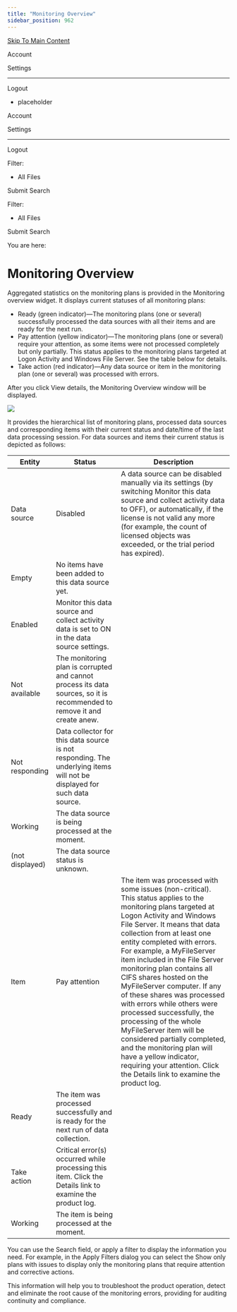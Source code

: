 ```yaml
---
title: "Monitoring Overview"
sidebar_position: 962
---
```


[Skip To Main Content](#)

Account

Settings

---

Logout

* placeholder

Account

Settings

---

Logout

Filter: 

* All Files

Submit Search

Filter: 

* All Files

Submit Search

You are here:

# Monitoring Overview

Aggregated statistics on the monitoring plans is provided in the Monitoring overview widget. It displays current statuses of all monitoring plans:

* Ready (green indicator)—The monitoring plans (one or several) successfully processed the data sources with all their items and are ready for the next run.
* Pay attention (yellow indicator)—The monitoring plans (one or several) require your attention, as some items were not processed completely but only partially. This status applies to the monitoring plans targeted at Logon Activity and Windows File Server. See the table below for details.
* Take action (red indicator)—Any data source or item in the monitoring plan (one or several) was processed with errors.

After you click View details, the Monitoring Overview window will be displayed.

[![](../static/img/Auditor/Images/Auditor/Health/MonitoringOverview_thumb_0_0.png)](../../../../Resources/Images/Auditor/Health/MonitoringOverview.png)

It provides the hierarchical list of monitoring plans, processed data sources and corresponding items with their current status and date/time of the last data processing session. For data sources and items their current status is depicted as follows:

| Entity | Status | Description |
| --- | --- | --- |
| Data source | Disabled | A data source can be disabled manually via its settings (by switching Monitor this data source and collect activity data to OFF), or automatically, if the license is not valid any more (for example, the count of licensed objects was exceeded, or the trial period has expired). |
| Empty | No items have been added to this data source yet. |
| Enabled | Monitor this data source and collect activity data is set to ON in the data source settings. |
| Not available | The monitoring plan is corrupted and cannot process its data sources, so it is recommended to remove it and create anew. |
| Not responding | Data collector for this data source is not responding. The underlying items will not be displayed for such data source. |
| Working | The data source is being processed at the moment. |
| (not displayed) | The data source status is unknown. |
| Item | Pay attention | The item was processed with some issues (non-critical). This status applies to the monitoring plans targeted at Logon Activity and Windows File Server. It means that data collection from at least one entity completed with errors.  For example, a MyFileServer item included in the File Server monitoring plan contains all CIFS shares hosted on the MyFileServer computer.  If any of these shares was processed with errors while others were processed successfully, the processing of the whole MyFileServer item will be considered partially completed, and the monitoring plan will have a yellow indicator, requiring your attention.  Click the Details link to examine the product log. |
| Ready | The item was processed successfully and is ready for the next run of data collection. |
| Take action | Critical error(s) occurred while processing this item.  Click the Details link to examine the product log. |
| Working | The item is being processed at the moment. |

You can use the Search field, or apply a filter to display the information you need. For example, in the Apply Filters dialog you can select the Show only plans with issues to display only the monitoring plans that require attention and corrective actions.

This information will help you to troubleshoot the product operation, detect and eliminate the root cause of the monitoring errors, providing for auditing continuity and compliance.